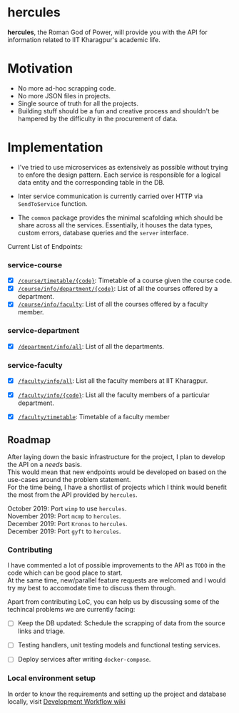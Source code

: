 # hercules

**hercules**, the Roman God of Power, will provide you with the API for information related to IIT Kharagpur's academic life.

# Motivation

- No more ad-hoc scrapping code.
- No more JSON files in projects.
- Single source of truth for all the projects.
- Building stuff should be a fun and creative process and shouldn't be hampered by the difficulty in the procurement of data.

# Implementation

- I've tried to use microservices as extensively as possible without trying to enfore the design pattern.
Each service is responsible for a logical data entity and the corresponding table in the DB.  

- Inter service communication is currently carried over HTTP via `SendToService` function.  

- The `common` package provides the minimal scafolding which should be share across all the services.
Essentially, it houses the data types, custom errors, database queries and the `server` interface.
  
Current List of Endpoints:

### service-course
- [x] [`/course/timetable/{code}`](https://hercules-10496.herokuapp.com/api/v1/course/timetable/MA61023): Timetable of a course given the course code.
- [x] [`/course/info/department/{code}`](https://hercules-10496.herokuapp.com/api/v1/course/info/department/MA): List of all the courses offered by a department.
- [x] [`/course/info/faculty`](https://hercules-10496.herokuapp.com/api/v1/course/info/faculty?name=Pratima%20Panigrahi&dept=MA): List of all the courses offered by a faculty member.

### service-department
- [x] [`/department/info/all`](https://hercules-10496.herokuapp.com/api/v1/department/info/all): List of all the departments.

### service-faculty
- [x] [`/faculty/info/all`](https://hercules-10496.herokuapp.com/api/v1/faculty/info/all): List all the faculty members at IIT Kharagpur.
- [x] [`/faculty/info/{code}`](https://hercules-10496.herokuapp.com/api/v1/faculty/info/MA): List all the faculty members of a particular department.
- [x] [`/faculty/timetable`](https://hercules-10496.herokuapp.com/api/v1/faculty/timetable?name=Pratima%20Panigrahi&dept=MA): Timetable of a faculty member


## Roadmap

After laying down the basic infrastructure for the project, I plan to develop the API on a *needs* basis.   
This would mean that new endpoints would be developed on based on the use-cases around the problem statement.  
For the time being, I have a shortlist of projects which I think would benefit the most from the API provided by `hercules`.  

October 2019: Port `wimp` to use `hercules`.   
November 2019: Port `mcmp` to `hercules`.  
December 2019: Port `Kronos` to `hercules`.  
December 2019: Port `gyft` to `hercules`.  

### Contributing

I have commented a lot of possible improvements to the API as `TODO` in the code which can be good place to start.   
At the same time, new/parallel feature requests are welcomed and I would try my best to accomodate time to discuss them through.

Apart from contributing LoC, you can help us by discussing some of the techincal problems we are currently facing:
- [ ] Keep the DB updated: Schedule the scrapping of data from the source links and triage.
- [ ] Testing handlers, unit testing models and functional testing services.
- [ ] Deploy services after writing `docker-compose`.


### Local environment setup

In order to know the requirements and setting up the project and database locally, visit [Development Workflow wiki](https://github.com/kshitij10496/hercules/wiki/Development-Workflow)